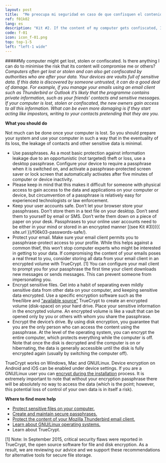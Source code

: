 ```yaml
---
layout: post
title:  "Me preocupa mi seguridad en caso de que confisquen el contenido de mi computador"
ref: f01k02
lang: es
description: "Kit #2. If the content of my computer gets confiscated, I am afraid it will compromise my safety"
code: f-01
icon: icon_f-01.png
top: top-1-5
left: "left-1 wide"
---
```

#####My computer might get lost, stolen or confiscated. Is there anything I can do to minimise the risk that its content will compromise me or others?
*Computers often get lost or stolen and can also get confiscated by authorities who are after your data. Your devices are vaults full of sensitive data. If this data is discovered by someone untrusted, it can do a good deal of damage. For example, if you manage your emails using an email client such as Thunderbird or Outlook it’s likely that the programme contains private information, such as your friends’ contacts and sensitive messages. If your computer is lost, stolen or confiscated, the new owners gain access to all this information. What can be even more damaging is if they start acting like impostors, writing to your contacts pretending that they are you.*

**What you should do**

Not much can be done once your computer is lost. So you should prepare your system and use your computer in such a way that in the eventuality of its loss, the leakage of contacts and other sensitive data is minimal.

+ Use passphrases. As a most basic protection against information leakage due to an opportunistic (not targeted) theft or loss, use a desktop passphrase. Configure your device to require a passphrase when it is switched on, and activate a passphrase-protected screen saver or lock screen that automatically activates after five minutes of computer or device inactivity.
+ Please keep in mind that this makes it difficult for someone with physical access to gain access to the data and applications on your computer or device, but circumvention of a passphrase is relatively easy for experienced technologists or law enforcement.
+ Keep your user accounts safe. Don’t let your browser store your passphrases. Don’t store them in a text file on your desktop. Don’t send them to yourself by email or SMS. Don’t write them down on a piece of paper on your desk. Passphrases to your online user accounts need to be either in your mind or stored in an encrypted manner [(see Kit #3)]({{ site.url }}/f06k03-passwords-safe/).
+ Protect your email. Make sure your email client permits you to passphrase-protect access to your profile. While this helps against a common thief, this won’t stop computer experts who might be interested in getting to your data. If compromising the content of your emails poses a real threat to you, consider storing all data from your email client in an encrypted volume with TrueCrypt. [1] You can configure your mail client to prompt you for your passphrase the first time your client downloads new messages or sends messages. This can prevent someone from impersonating you.
+ Encrypt sensitive files. Get into a habit of separating even mildly sensitive data from other data on your computer, and keeping sensitive data encrypted. Use a specific encryption software such as the free/libre and [“available source”](https://en.wikipedia.org/wiki/Open-source_software#Open-source_vs._source-available) TrueCrypt to create an encrypted volume (disk-space) on your hard drive. Place your sensitive information in the encrypted volume. An encrypted volume is like a vault that can be opened only by you or others with whom you share the passphrase.
+ Encrypt the device’s drive. By using disk encryption, you guarantee that you are the only person who can access the content using the passphrase. At the level of the operating system, you can encrypt the entire computer, which protects everything while the computer is off. Note that once the disk is decrypted and the computer is on or hibernating, the data is generally accessible until the disk is fully encrypted again (usually by switching the computer off).

TrueCrypt works on Windows, Mac and GNU/Linux. Device encryption on Android and iOS can be enabled under device settings. If you are a GNU/Linux user you can [encrypt during the installation](https://firstlook.org/theintercept/2015/04/27/encrypting-laptop-like-mean/) process. It is extremely important to note that without your encryption passphrase there will be absolutely no way to access the data (which is the point; however, this potential loss of control of your own data is in itself a risk).

**Where to find more help**

+ [Protect sensitive files on your computer.](https://securityinabox.org/en/chapter-4)
+ [Create and maintain secure passphrases.](https://securityinabox.org/en/guide/passwords) 
+ [Protect the content of your Mozilla Thunderbird email client.](http://kb.mozillazine.org/Protecting_the_contents_of_the_profile_-_mail)
+ [Learn about GNU/Linux operating systems.](http://getgnulinux.org/en/)	
+ Learn about TrueCrypt.

[1] Note: In September 2015, critical security flaws were reported in TrueCrypt, the open source software for file and disk encryption. As a result, we are reviewing our advice and we support these recommendations for alternative tools for secure file storage.
